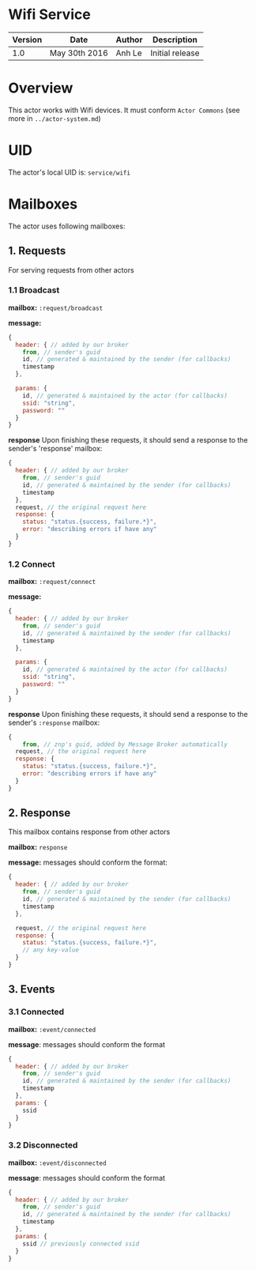 Wifi Service
=======================

| Version | Date | Author | Description |
|-------|-------|-------|-------------|
| 1.0  | May 30th 2016 | Anh Le  | Initial release |

# Overview

This actor works with Wifi devices. It must conform `Actor Commons` (see more in `../actor-system.md`)

# UID
The actor's local UID is: `service/wifi`

# Mailboxes
The actor uses following mailboxes:

## 1. Requests
For serving requests from other actors
### 1.1 Broadcast

**mailbox:** `:request/broadcast`

**message:**
```javascript
{
  header: { // added by our broker
    from, // sender's guid
    id, // generated & maintained by the sender (for callbacks)
    timestamp
  },

  params: {
    id, // generated & maintained by the actor (for callbacks)
    ssid: "string",
    password: ""
  }
}
```

**response**
Upon finishing these requests, it should send a response to the sender's 'response' mailbox:
```js
{
  header: { // added by our broker
    from, // sender's guid
    id, // generated & maintained by the sender (for callbacks)
    timestamp
  },
  request, // the original request here
  response: {
    status: "status.{success, failure.*}",
    error: "describing errors if have any"
  }
}
```

### 1.2 Connect

**mailbox:** `:request/connect`

**message:**
```javascript
{
  header: { // added by our broker
    from, // sender's guid
    id, // generated & maintained by the sender (for callbacks)
    timestamp
  },

  params: {
    id, // generated & maintained by the actor (for callbacks)
    ssid: "string",
    password: ""  
  }
}
```

**response**
Upon finishing these requests, it should send a response to the sender's `:response` mailbox:
```js
{
	from, // znp's guid, added by Message Broker automatically
  request, // the original request here
  response: {
    status: "status.{success, failure.*}",
    error: "describing errors if have any"    
  }
}
```

## 2. Response
This mailbox contains response from other actors

**mailbox:** `response`

**message:**  messages should conform the format:
```js
{
  header: { // added by our broker
    from, // sender's guid
    id, // generated & maintained by the sender (for callbacks)
    timestamp
  },

  request, // the original request here
  response: {
    status: "status.{success, failure.*}",  
    // any key-value
  }
}
```

## 3. Events
### 3.1 Connected

**mailbox:** `:event/connected`

**message**: messages should conform the format
```js
{
  header: { // added by our broker
    from, // sender's guid
    id, // generated & maintained by the sender (for callbacks)
    timestamp
  },
  params: {
    ssid
  }
}
```

### 3.2 Disconnected

**mailbox:** `:event/disconnected`

**message**: messages should conform the format
```js
{
  header: { // added by our broker
    from, // sender's guid
    id, // generated & maintained by the sender (for callbacks)
    timestamp
  },
  params: {
    ssid // previously connected ssid
  }
}
```
